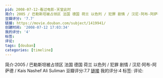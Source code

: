 ```yaml
---
pid: 2008-07-12-看过电影-天堂此时
简介: 2005 / 巴勒斯坦被占领区 法国 德国 荷兰 以色列 / 犯罪 剧情 / 汉尼·阿布-阿萨德 / Kais Nashef Ali Suliman
豆瓣评分: '7.7'
链接: https://movie.douban.com/subject/1419941/
创建时间: '2008-07-12 17:03:34'
我的评分: '4'
标签:
评论:
tags: [douban]
categories: [timeline]
---
```

简介:2005 / 巴勒斯坦被占领区 法国 德国 荷兰 以色列 / 犯罪 剧情 / 汉尼·阿布-阿萨德 / Kais Nashef Ali Suliman
豆瓣评分:7.7
[链接](https://movie.douban.com/subject/1419941/)
我的评分:4
标签:
评论:
